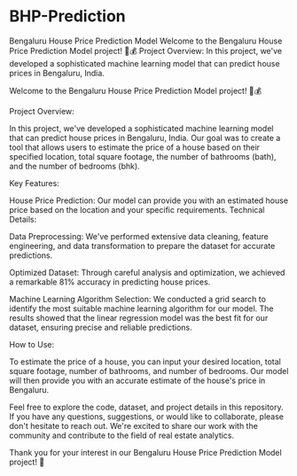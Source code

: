 # BHP-Prediction
Bengaluru House Price Prediction Model  Welcome to the Bengaluru House Price Prediction Model project! 🏡💰  Project Overview:  In this project, we've developed a sophisticated machine learning model that can predict house prices in Bengaluru, India.   

Welcome to the Bengaluru House Price Prediction Model project! 🏡💰

Project Overview:

In this project, we've developed a sophisticated machine learning model that can predict house prices in Bengaluru, India. Our goal was to create a tool that allows users to estimate the price of a house based on their specified location, total square footage, the number of bathrooms (bath), and the number of bedrooms (bhk).

Key Features:

House Price Prediction: Our model can provide you with an estimated house price based on the location and your specific requirements.
Technical Details:

Data Preprocessing: We've performed extensive data cleaning, feature engineering, and data transformation to prepare the dataset for accurate predictions.

Optimized Dataset: Through careful analysis and optimization, we achieved a remarkable 81% accuracy in predicting house prices.

Machine Learning Algorithm Selection: We conducted a grid search to identify the most suitable machine learning algorithm for our model. The results showed that the linear regression model was the best fit for our dataset, ensuring precise and reliable predictions.

How to Use:

To estimate the price of a house, you can input your desired location, total square footage, number of bathrooms, and number of bedrooms. Our model will then provide you with an accurate estimate of the house's price in Bengaluru.

Feel free to explore the code, dataset, and project details in this repository. If you have any questions, suggestions, or would like to collaborate, please don't hesitate to reach out. We're excited to share our work with the community and contribute to the field of real estate analytics.

Thank you for your interest in our Bengaluru House Price Prediction Model project! 🤝

